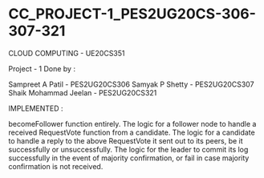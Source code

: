 # CC_PROJECT-1_PES2UG20CS-306-307-321

CLOUD COMPUTING - UE20CS351

Project - 1 Done by :

Sampreet A Patil - PES2UG20CS306 Samyak P Shetty - PES2UG20CS307 Shaik Mohammad Jeelan - PES2UG20CS321

IMPLEMENTED :

becomeFollower function entirely.
The logic for a follower node to handle a received RequestVote function from a candidate.
The logic for a candidate to handle a reply to the above RequestVote it sent out to its peers, be it successfully or unsuccessfully.
The logic for the leader to commit its log successfully in the event of majority confirmation, or fail in case majority confirmation is not received.
